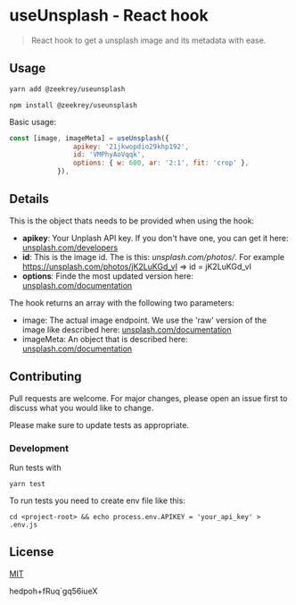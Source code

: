 # useUnsplash - React hook

> React hook to get a unsplash image and its metadata with ease. 

## Usage

```bash
yarn add @zeekrey/useunsplash
```

```
npm install @zeekrey/useunsplash
```

Basic usage:

```javascript
const [image, imageMeta] = useUnsplash({
                apikey: '21jkwopdio29khp192',
                id: 'VMPhyAoVqqk',
                options: { w: 600, ar: '2:1', fit: 'crop' },
            }),
```

## Details

This is the object thats needs to be provided when using the hook:

* **apikey**: Your Unplash API key. If you don't have one, you can get it here: [unsplash.com/developers](https://unsplash.com/developers)
* **id**: This is the image id. The is this: *unsplash.com/photos/<id>*. For example https://unsplash.com/photos/jK2LuKGd_vI => id = jK2LuKGd_vI
* **options**: Finde the most updated version here: [unsplash.com/documentation](https://unsplash.com/documentation#supported-parameters)

The hook returns an array with the following two parameters:

* image: The actual image endpoint. We use the 'raw' version of the image like described here: [unsplash.com/documentation](https://unsplash.com/documentation#example-image-use)
* imageMeta: An object that is described here: [unsplash.com/documentation](https://unsplash.com/documentation#response-9https://unsplash.com/documentation#response-9)

## Contributing

Pull requests are welcome. For major changes, please open an issue first to discuss what you would like to change.

Please make sure to update tests as appropriate.

### Development

Run tests with 

```
yarn test
```

To run tests you need to create env file like this:

```
cd <project-root> && echo process.env.APIKEY = 'your_api_key' > .env.js
```

## License
[MIT](https://choosealicense.com/licenses/mit/)

hedpoh+fRuq`gq56iueX